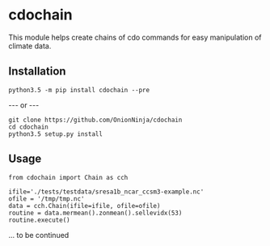 # cdochain
This module helps create chains of cdo commands for easy manipulation of climate data.

## Installation

```
python3.5 -m pip install cdochain --pre
```
--- or ---
```
git clone https://github.com/OnionNinja/cdochain
cd cdochain
python3.5 setup.py install
```

## Usage

```python3
from cdochain import Chain as cch

ifile='./tests/testdata/sresa1b_ncar_ccsm3-example.nc'
ofile = '/tmp/tmp.nc'
data = cch.Chain(ifile=ifile, ofile=ofile)
routine = data.mermean().zonmean().sellevidx(53)
routine.execute()
```

... to be continued
